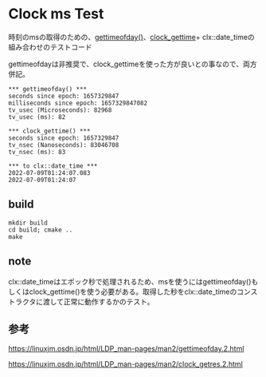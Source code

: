 # Clock ms Test

時刻のmsの取得のための、[gettimeofday()](https://linuxjm.osdn.jp/html/LDP_man-pages/man2/gettimeofday.2.html)、[clock_gettime](https://linuxjm.osdn.jp/html/LDP_man-pages/man2/clock_getres.2.html)+ clx::date_timeの組み合わせのテストコード

gettimeofdayは非推奨で、clock_gettimeを使った方が良いとの事なので、両方併記。

```
*** gettimeofday() ***
seconds since epoch: 1657329847
milliseconds since epoch: 1657329847082
tv_usec (Microseconds): 82968
tv_usec (ms): 82

*** clock_gettime() ***
seconds since epoch: 1657329847
tv_nsec (Nanoseconds): 83046708
tv_nsec (ms): 83

*** to clx::date_time ***
2022-07-09T01:24:07.083
2022-07-09T01:24:07
```

## build
```
mkdir build
cd build; cmake ..
make
```

## note

clx::date_timeはエポック秒で処理されるため、msを使うにはgettimeofday()もしくはclock_gettime()を使う必要がある。取得した秒をclx::date_timeのコンストラクタに渡して正常に動作するかのテスト。

## 参考

https://linuxjm.osdn.jp/html/LDP_man-pages/man2/gettimeofday.2.html

https://linuxjm.osdn.jp/html/LDP_man-pages/man2/clock_getres.2.html
